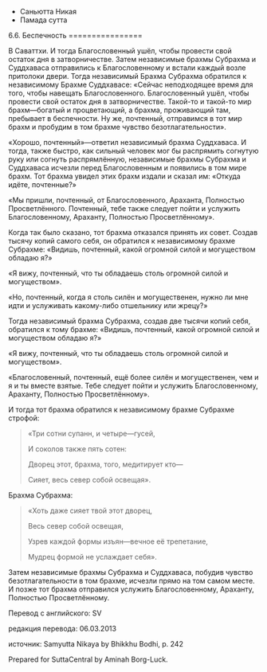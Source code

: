 









* Саньютта Никая
* Памада сутта


6\.6\. Беспечность
\=\=\=\=\=\=\=\=\=\=\=\=\=\=\=\=



В Саваттхи\. И тогда Благословенный ушёл, чтобы провести свой остаток дня в затворничестве\. Затем независимые брахмы Субрахма и Суддхаваса отправились к Благословенному и встали каждый возле притолоки двери\. Тогда независимый Брахма Субрахма обратился к независимому Брахме Суддхавасе: «Сейчас неподходящее время для того, чтобы навещать Благословенного\. Благословенный ушёл, чтобы провести свой остаток дня в затворничестве\. Такой\-то и такой\-то мир брахм—богатый и процветающий, а брахма, проживающий там, пребывает в беспечности\. Ну же, почтенный, отправимся в тот мир брахм и пробудим в том брахме чувство безотлагательности»\.


«Хорошо, почтенный»—ответил независимый брахма Суддхаваса\. И тогда, также быстро, как сильный человек мог бы распрямить согнутую руку или согнуть распрямлённую, независимые брахмы Субрахма и Суддхаваса исчезли перед Благословенным и появились в том мире брахм\. Тот брахма увидел этих брахм издали и сказал им: «Откуда идёте, почтенные?»


«Мы пришли, почтенный, от Благословенного, Араханта, Полностью Просветлённого\. Почтенный, тебе также следует пойти и услужить Благословенному, Араханту, Полностью Просветлённому»\.


Когда так было сказано, тот брахма отказался принять их совет\. Создав тысячу копий самого себя, он обратился к независимому брахме Субрахме: «Видишь, почтенный, какой огромной силой и могуществом обладаю я?»


«Я вижу, почтенный, что ты обладаешь столь огромной силой и могуществом»\.


«Но, почтенный, когда я столь силён и могущественен, нужно ли мне идти и услуживать какому\-либо отшельнику или жрецу?»


Тогда независимый брахма Субрахма, создав две тысячи копий себя, обратился к тому брахме: «Видишь, почтенный, какой огромной силой и могуществом обладаю я?»


«Я вижу, почтенный, что ты обладаешь столь огромной силой и могуществом»\.


«Благословенный, почтенный, ещё более силён и могущественен, чем и я и ты вместе взятые\. Тебе следует пойти и услужить Благословенному, Араханту, Полностью Просветлённому»\.


И тогда тот брахма обратился к независимому брахме Субрахме строфой:



> «Три сотни супанн, и четыре—гусей,  
> 
> И соколов также пять сотен:  
> 
> Дворец этот, брахма, того, медитирует кто—  
> 
> Сияет, весь север собой освещая»\.


Брахма Субрахма:



> «Хоть даже сияет твой этот дворец,  
> 
> Весь север собой освещая,  
> 
> Узрев каждой формы изъян—вечное её трепетание,  
> 
> Мудрец формой не услаждает себя»\.


Затем независимые брахмы Субрахма и Суддхаваса, побудив чувство безотлагательности в том брахме, исчезли прямо на том самом месте\. И позже тот брахма отправился услужить Благословенному, Араханту, Полностью Просветлённому\.



Перевод с английского: SV


редакция перевода: 06\.03\.2013


источник: Samyutta Nikaya by Bhikkhu Bodhi, p\. 242


Prepared for SuttaCentral by Aminah Borg\-Luck\.






